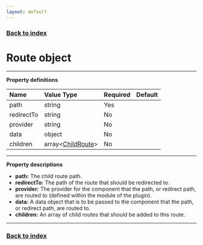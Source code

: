 ```yaml
---
layout: default
---
```


### [Back to index](./index.html)

# Route object

* * *

**Property definitions**

| Name          | Value Type                                           | Required | Default |
|:--------------|:-----------------------------------------------------|:---------|:--------|
| path          | string                                               | Yes      |         |
| redirectTo    | string                                               | No       |         |
| provider      | string                                               | No       |         |
| data          | object                                               | No       |         |
| children      | array&lt;[ChildRoute](./child-route-object.html)&gt; | No       |         |

* * *

**Property descriptions**

- **path:** The child route path.
- **redirectTo:** The path of the route that should be redirected to.
- **provider:** The provider for the component that the path, or redirect path, are routed to (defined within the module of the plugin).
- **data:** A data object that is to be passed to the component that the path, or redirect path, are routed to.
- **children:** An array of child routes that should be added to this route.

* * *

### [Back to index](./index.html)
